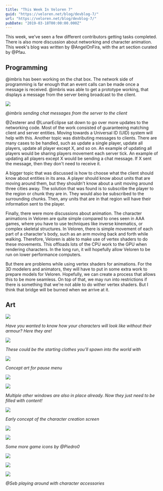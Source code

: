 ```yaml
---
title: "This Week In Veloren 7"
guid: "https://veloren.net/blog/devblog-7/"
url: "https://veloren.net/blog/devblog-7/"
pubDate: "2019-03-18T00:00:00.000Z"
---
```


This week, we've seen a few different contributors getting tasks completed. There is also more discussion about networking and character animation. This week's blog was written by @AngelOnFira, with the art section curated by @Pfau.

## Programming

@imbris has been working on the chat box. The network side of programming is far enough that an event calls can be made once a message is received. @imbris was able to get a prototype working, that displays a message from the server being broadcast to the client.

![](https://s3.eu-central-2.wasabisys.com/veloren-blog/cdn/467073814208053248/556678246549159946/unknown.png)

_@imbris sending chat messages from the server to the client_

@Zesterer and @LunarEclipse sat down to go over more updates to the networking code. Most of the work consisted of guaranteeing matching client and server entities. Moving towards a Universal ID (UID) system will help with this. Another topic was distributing messages to clients. There are many cases to be handled, such as update a single player, update all players, update all player except X, and so on. An example of updating all players would be sharing players movement each server tick. An example of updating all players except X would be sending a chat message. If X sent the message, then they don't need to receive it.

A bigger topic that was discussed is how to choose what the client should know about entities in its area. A player should know about units that are moving around them, but they shouldn't know about a unit moving around three cities away. The solution that was found is to subscribe the player to the region or chunk they are in. They would also be subscribed to the surrounding chunks. Then, any units that are in that region will have their information sent to the player.

Finally, there were more discussions about animation. The character animations in Veloren are quite simple compared to ones seen in AAA games, where you have to use techniques like inverse kinematics, or complex skeletal structures. In Veloren, there is simple movement of each part of a character's body, such as an arm moving back and forth while walking. Therefore, Veloren is able to make use of vertex shaders to do these movements. This offloads lots of the CPU work to the GPU when rendering characters. In the long run, it will hopefully allow Veloren to be run on lower performance computers.

But there are problems while using vertex shaders for animations. For the 3D modelers and animators, they will have to put in some extra work to prepare models for Veloren. Hopefully, we can create a process that allows this to be more seamless. On top of that, we may run into restrictions if there is something that we're not able to do wither vertex shaders. But I think that bridge will be burned when we arrive at it.

## Art

![](https://s3.eu-central-2.wasabisys.com/veloren-blog/cdn/449660795857403905/556592986876805122/unknown.png)

_Have you wanted to know how your characters will look like without their armour? Here they are!_

![](https://s3.eu-central-2.wasabisys.com/veloren-blog/cdn/541307708146581519/557239241218850817/image7.png)

_These could be the starting clothes you’ll spawn into the world with_

![](https://s3.eu-central-2.wasabisys.com/veloren-blog/cdn/541307708146581519/557239213226065941/image2.png)

_Concept art for pause menu_

![](https://s3.eu-central-2.wasabisys.com/veloren-blog/cdn/541307708146581519/557239220549320705/image1.png)

![](https://s3.eu-central-2.wasabisys.com/veloren-blog/cdn/541307708146581519/557239242711891988/image5.png)

_Multiple other windows are also in place already. Now they just need to be filled with content!_

![](https://s3.eu-central-2.wasabisys.com/veloren-blog/cdn/541307708146581519/557239261141663744/image6.png)

_Early concept of the character creation screen_

![](https://s3.eu-central-2.wasabisys.com/veloren-blog/cdn/449660795857403905/555860125018226709/Veloren_ccr_elf.png)

![](https://s3.eu-central-2.wasabisys.com/veloren-blog/cdn/449660795857403905/555860162569568358/Veloren_ccr_human.png)

_Some more game icons by @Piedro0_

![](https://s3.eu-central-2.wasabisys.com/veloren-blog/cdn/449660795857403905/556772473274892288/unknown.png)

![](https://s3.eu-central-2.wasabisys.com/veloren-blog/cdn/449660795857403905/556773383442923560/unknown.png)

![](https://s3.eu-central-2.wasabisys.com/veloren-blog/cdn/449660795857403905/556776369309351936/unknown.png)

_@Seb playing around with character accessories_
